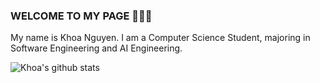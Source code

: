### WELCOME TO MY PAGE 👋👋👋
My name is Khoa Nguyen. I am a Computer Science Student, majoring in Software Engineering and AI Engineering. 



![Khoa's github stats](https://github-readme-stats-git-masterrstaa-rickstaa.vercel.app/api?username=Nguyen-Dang-Khoa-04072004&show_icons=true&theme=tokyonight&hide=contribs,prs,issues)

